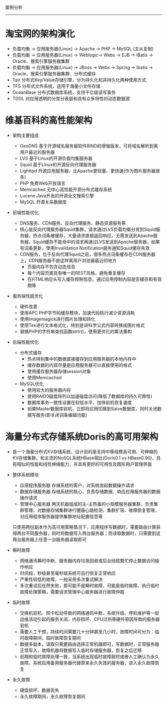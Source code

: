 案例分析

---

# 淘宝网的架构演化

- 负载均衡 -> 应用服务器(Linux) -> Apache -> PHP -> MySQL (主从复制) 
- 负载均衡 -> 应用服务器(Linux) -> Weblogic-> Webx -> EJB -> IBatis -> Oracle、搜索引擎服务器集群
- 负载均衡 -> 应用服务器(Linux) -> JBoss -> Webx -> Spring -> Ibatis -> Oracle、搜索引擎服务器集群、分布式缓存
- Tair 分布式Key/Value存储引擎，分为持久化和非持久化两种使用方式
- TFS 分布式文件系统，适用于海量小文件存储
- OceanBase 分布式数据库系统，支持千亿级读写事务
- TDDL 对应用透明的分库分表层和具有众多特性的动态数据源

# 维基百科的高性能架构

- 架构主要组成
	- GeoDNS 基于开源域名服务器软件BIND的增强版本，可将域名解析到离用户最近的服务器
	- LVS 基于Linux的开源负载均衡服务器
	- Squid 基于Linux的开源反向代理服务器
	- Lighttpd 开源应用服务器，比Apache更轻量、更快速(作为图片服务器居多)
	- PHP 免费Web开放语言
	- Memcached 无中心高性能开源分布式缓存系统
	- Lucene Java开发的开源全文搜索引擎
	- MySQL 开源关系数据库
	
- 前端性能优化
	- DNS服务、CDN服务、反向代理服务、静态资源服务等
	- 核心是反向代理服务器Squid集群，请求通过LVS负载均衡分发到Squid服务器，热点词条被缓存，大量请求直接返回响应，无需发送到Apache服务器，Squid缓存不能命中的请求再通过LVS发送到Apache服务器，如果有词条更新，使用Invalidation Notification服务通知Squid缓存失效
	- CDN服务，位于反向代理Squid之前，很多热点词条缓存在CDN服务器上，CDN服务器不是这样离用户浏览器最近的地方
		- 页面内存不包含动态信息
		- 每个内容页面具有唯一的REST风格，避免重复缓存
		- 在HTML响应头写入缓存控制信息，通过应用控制内容是否缓存和有效期等

- 服务端性能优化
	- 硬件改善
	- 使用APC PHP字节码缓存模块，加速代码执行减少资源消耗
	- 使用Imagemagick进行图片处理和转化
	- 使用Tex进行文本格式化，特别是讲科学公式内容转换成图片格式
	- 替换PHP的字符串查找函数strtr()，使用更优化的算法重构
	
- 后端性能优化
	- 分布式缓存
		- 热点特别集中的数据直接缓存到应用服务器的本地内存中
		- 缓存数据的内容尽量是应用服务器可以直接使用的格式
		- 使用缓存服务器存储session对象
		- 使用Memcached
	- MySQL优化
		- 使用较大的服务器内存
		- 使用RAID0磁盘阵列以加速磁盘访问(降低了数据库的持久可靠性)
		- 数据库事务一致性设置在较低水平，加快宕机恢复速度
		- 如果Master数据库宕机，立即将应用切换到Salve数据库，同时关闭数据写服务(即关闭词条编辑功能)
		
# 海量分布式存储系统Doris的高可用架构

- 是一个海量分布式KV存储系统，设计目的是支持中等规模高可用、可伸缩的KV存储集群。和主流的NoSQL系统HBase相比(Doris0.1 vs HBase0.90)，具有相似的性能和线性伸缩能力，并具有更好的可用性及图形用户管理界面

- 整体系统模块
	- 应用程序服务器 存储系统的客户，对系统发起数据操作请求
	- 数据存储服务器 存储系统的核心，负责存储数据、响应应用服务器的数据操作请求
	- 管理中心服务器 两天机器组成的主-主热备的小规模服务器集群，负责集群管理，对数据存储集群进行健康心跳检测，集群扩容、故障恢复管理，对应用程序服务器提供集群地址配置信息等

	只使用两份副本作为高可用策略情况下，应用程序写数据时，需要路由计算获得两台不同服务器，同时将数据写入两台服务器；而读取数据时，只需要到这两台服务器上任意一台服务器读取即可
	
- 瞬时故障 
	- 网络通讯瞬时中断、服务器内存垃圾回收或后台线程繁忙停止数据访问操作响应
	- 时间段，秒级甚至毫秒级系统可自行恢复正常响应
	- 严重性较低的故障，一般采用多次重试解决
	- 多次重试后任然失败，那可能不是瞬时故障，可能是临时故障，执行临时故障处理策略，需要请求管理中心服务器进行故障仲裁

- 临时故障
	- 交换机宕机、网卡松动导致的网络通讯中断，系统升级、停机维护等一般运维活动引起的服务关闭，内存损坏、CPU过热等硬件原因导致的服务器宕机
	- 需要人工干预，持续时间需要几十分钟甚至几小时，故障时间可分为：临时故障期间，临时故障恢复期间
	- 数据多副本，读取只需要路由选择正常机器即可，写数据时，正常服务器正常写入，故障机器将数据写入临时存储服务器，恢复之后迁移
	- 前期和临时故障处理一致，当系统出现临时故障超时或者人工确认为永久故障，系统启用备用服务器代替原来永久失效的服务器，进入永久故障恢复
- 永久故障
	- 硬盘损坏、数据丢失
	- 永久故障期间，永久故障恢复期间